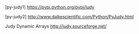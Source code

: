 [py-judy1]
https://pypi.python.org/pypi/judy

[py-judy2]
http://www.dalkescientific.com/Python/PyJudy.html

Judy Dynamic Arrays
http://judy.sourceforge.net/
